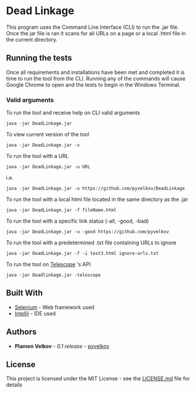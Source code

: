 
# Dead Linkage

This program uses the Command Line Interface (CLI) to run the .jar file. Once the jar file is ran it scans for all URLs on a page or a local .html file in the current directory.


## Running the tests

Once all requirements and installations have been met and completed it is time to run the tool from the CLI. Running any of the commands will cause Google Chrome to open and the tests to begin in the Windows Terminal.

### Valid arguments

To run the tool and receive help on CLI valid arguments
```
java -jar DeadLinkage.jar
```

To view current version of the tool
```
java -jar DeadLinkage.jar -v
```

To run the tool with a URL 
```
java -jar DeadLinkage.jar -u URL
```
i.e.
```
java -jar DeadLinkage.jar -u https://github.com/pyvelkov/DeadLinkage
```

To run the tool with a local html file located in the same directory as the .jar 
```
java -jar DeadLinkage.jar -f fileName.html
```

To run the tool with a specific link status (-all, -good, -bad)
```
java -jar DeadLinkage.jar -u -good https://github.com/pyvelkov
```

To run the tool with a predetermined .txt file containing URLs to ignore
```
java -jar DeadLinkage.jar -f -i test3.html ignore-urls.txt
```

To run the tool on [Telescope](https://github.com/Seneca-CDOT/telescope) 's API
```
java -jar Deadlinkage.jar -telescope
```

## Built With

 - [Selenium](https://www.selenium.dev/) - Web framework used
 - [Intellij](https://www.jetbrains.com/idea/) - IDE used


## Authors

* **Plamen Velkov** - *0.1 release* - [pyvelkov](https://github.com/pyvelkov)

## License

This project is licensed under the MIT License - see the [LICENSE.md](LICENSE.md) file for details


